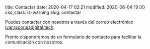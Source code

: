 title: Contactar
date: 2020-04-17 02:21
modified: 2020-06-04 19:00
css_class: is-warning
slug: contactar

Puedes contactar con nosotros a través del correo electrónico <a href="mailto:ivan@corujadigital.tech">ivan@corujadigital.tech</a>.

Pronto dispondremos de un formulario de contacto para facilitar la comunicación con nosotros.
